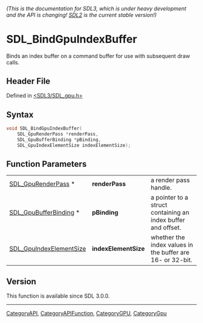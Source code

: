 ###### (This is the documentation for SDL3, which is under heavy development and the API is changing! [SDL2](https://wiki.libsdl.org/SDL2/) is the current stable version!)
# SDL_BindGpuIndexBuffer

Binds an index buffer on a command buffer for use with subsequent draw calls.

## Header File

Defined in [<SDL3/SDL_gpu.h>](https://github.com/libsdl-org/SDL/blob/main/include/SDL3/SDL_gpu.h)

## Syntax

```c
void SDL_BindGpuIndexBuffer(
    SDL_GpuRenderPass *renderPass,
    SDL_GpuBufferBinding *pBinding,
    SDL_GpuIndexElementSize indexElementSize);
```

## Function Parameters

|                                                    |                      |                                                              |
| -------------------------------------------------- | -------------------- | ------------------------------------------------------------ |
| [SDL_GpuRenderPass](SDL_GpuRenderPass) *           | **renderPass**       | a render pass handle.                                        |
| [SDL_GpuBufferBinding](SDL_GpuBufferBinding) *     | **pBinding**         | a pointer to a struct containing an index buffer and offset. |
| [SDL_GpuIndexElementSize](SDL_GpuIndexElementSize) | **indexElementSize** | whether the index values in the buffer are 16- or 32-bit.    |

## Version

This function is available since SDL 3.0.0.

----
[CategoryAPI](CategoryAPI), [CategoryAPIFunction](CategoryAPIFunction), [CategoryGPU](CategoryGPU), [CategoryGpu](CategoryGpu)


